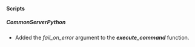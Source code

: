 
#### Scripts
##### CommonServerPython
- Added the *fail_on_error* argument to the ***execute_command*** function.
